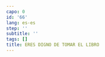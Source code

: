 ```yaml
---
capo: 0
id: '66'
lang: es-es
step: ''
subtitle: ''
tags: []
title: ERES DIGNO DE TOMAR EL LIBRO
---
```

